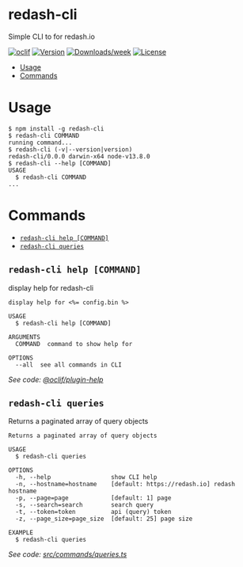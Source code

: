 redash-cli
==========

Simple CLI to for redash.io

[![oclif](https://img.shields.io/badge/cli-oclif-brightgreen.svg)](https://oclif.io)
[![Version](https://img.shields.io/npm/v/redash-cli.svg)](https://npmjs.org/package/redash-cli)
[![Downloads/week](https://img.shields.io/npm/dw/redash-cli.svg)](https://npmjs.org/package/redash-cli)
[![License](https://img.shields.io/npm/l/redash-cli.svg)](https://github.com/marcolink/redash-cli/blob/master/package.json)

<!-- toc -->
* [Usage](#usage)
* [Commands](#commands)
<!-- tocstop -->
# Usage
<!-- usage -->
```sh-session
$ npm install -g redash-cli
$ redash-cli COMMAND
running command...
$ redash-cli (-v|--version|version)
redash-cli/0.0.0 darwin-x64 node-v13.8.0
$ redash-cli --help [COMMAND]
USAGE
  $ redash-cli COMMAND
...
```
<!-- usagestop -->
# Commands
<!-- commands -->
* [`redash-cli help [COMMAND]`](#redash-cli-help-command)
* [`redash-cli queries`](#redash-cli-queries)

## `redash-cli help [COMMAND]`

display help for redash-cli

```
display help for <%= config.bin %>

USAGE
  $ redash-cli help [COMMAND]

ARGUMENTS
  COMMAND  command to show help for

OPTIONS
  --all  see all commands in CLI
```

_See code: [@oclif/plugin-help](https://github.com/oclif/plugin-help/blob/v2.2.3/src/commands/help.ts)_

## `redash-cli queries`

Returns a paginated array of query objects

```
Returns a paginated array of query objects

USAGE
  $ redash-cli queries

OPTIONS
  -h, --help                 show CLI help
  -n, --hostname=hostname    [default: https://redash.io] redash hostname
  -p, --page=page            [default: 1] page
  -s, --search=search        search query
  -t, --token=token          api (query) token
  -z, --page_size=page_size  [default: 25] page size

EXAMPLE
  $ redash-cli queries
```

_See code: [src/commands/queries.ts](https://github.com/marcolink/redash-cli/blob/v0.0.0/src/commands/queries.ts)_
<!-- commandsstop -->
